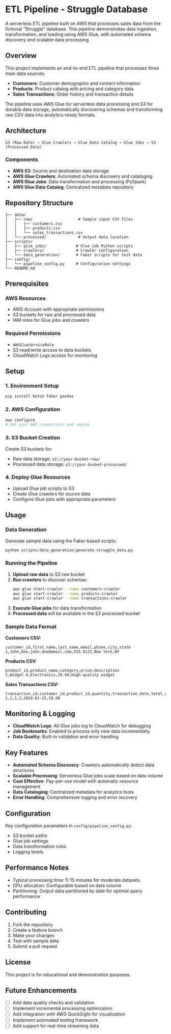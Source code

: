 # ETL Pipeline - Struggle Database

A serverless ETL pipeline built on AWS that processes sales data from the fictional "Struggle" database. This pipeline demonstrates data ingestion, transformation, and loading using AWS Glue, with automated schema discovery and scalable data processing.

## Overview

This project implements an end-to-end ETL pipeline that processes three main data sources:
- **Customers**: Customer demographic and contact information
- **Products**: Product catalog with pricing and category data  
- **Sales Transactions**: Order history and transaction details

The pipeline uses AWS Glue for serverless data processing and S3 for durable data storage, automatically discovering schemas and transforming raw CSV data into analytics-ready formats.

## Architecture

```
S3 (Raw Data) → Glue Crawlers → Glue Data Catalog → Glue Jobs → S3 (Processed Data)
```

### Components
- **AWS S3**: Source and destination data storage
- **AWS Glue Crawlers**: Automated schema discovery and cataloging
- **AWS Glue Jobs**: Data transformation and processing (PySpark)
- **AWS Glue Data Catalog**: Centralized metadata repository

## Repository Structure

```
├── data/
│   ├── raw/                    # Sample input CSV files
│   │   ├── customers.csv
│   │   ├── products.csv
│   │   └── sales_transactions.csv
│   └── processed/              # Output data location
├── scripts/
│   ├── glue_jobs/             # Glue job Python scripts
│   ├── crawlers/              # Crawler configuration
│   └── data_generation/       # Faker scripts for test data
├── config/
│   └── pipeline_config.py     # Configuration settings
└── README.md
```

## Prerequisites

### AWS Resources
- AWS Account with appropriate permissions
- S3 buckets for raw and processed data
- IAM roles for Glue jobs and crawlers

### Required Permissions
- `AWSGlueServiceRole`
- S3 read/write access to data buckets
- CloudWatch Logs access for monitoring

## Setup

### 1. Environment Setup
```bash
pip install boto3 faker pandas
```

### 2. AWS Configuration
```bash
aws configure
# Set your AWS credentials and region
```

### 3. S3 Bucket Creation
Create S3 buckets for:
- Raw data storage: `s3://your-bucket-raw/`
- Processed data storage: `s3://your-bucket-processed/`

### 4. Deploy Glue Resources
- Upload Glue job scripts to S3
- Create Glue crawlers for source data
- Configure Glue jobs with appropriate parameters

## Usage

### Data Generation
Generate sample data using the Faker-based scripts:
```python
python scripts/data_generation/generate_struggle_data.py
```

### Running the Pipeline

1. **Upload raw data** to S3 raw bucket
2. **Run crawlers** to discover schemas:
   ```bash
   aws glue start-crawler --name customers-crawler
   aws glue start-crawler --name products-crawler
   aws glue start-crawler --name transactions-crawler
   ```
3. **Execute Glue jobs** for data transformation
4. **Processed data** will be available in the S3 processed bucket

### Sample Data Format

**Customers CSV:**
```csv
customer_id,first_name,last_name,email,phone,city,state
1,John,Doe,john.doe@email.com,555-0123,New York,NY
```

**Products CSV:**
```csv
product_id,product_name,category,price,description
1,Widget A,Electronics,29.99,High-quality widget
```

**Sales Transactions CSV:**
```csv
transaction_id,customer_id,product_id,quantity,transaction_date,total_amount
1,1,1,2,2024-01-15,59.98
```

## Monitoring & Logging

- **CloudWatch Logs**: All Glue jobs log to CloudWatch for debugging
- **Job Bookmarks**: Enabled to process only new data incrementally
- **Data Quality**: Built-in validation and error handling

## Key Features

- **Automated Schema Discovery**: Crawlers automatically detect data structures
- **Scalable Processing**: Serverless Glue jobs scale based on data volume
- **Cost Effective**: Pay-per-use model with automatic resource management
- **Data Cataloging**: Centralized metadata for analytics tools
- **Error Handling**: Comprehensive logging and error recovery

## Configuration

Key configuration parameters in `config/pipeline_config.py`:
- S3 bucket paths
- Glue job settings
- Data transformation rules
- Logging levels

## Performance Notes

- Typical processing time: 5-15 minutes for moderate datasets
- DPU allocation: Configurable based on data volume
- Partitioning: Output data partitioned by date for optimal query performance

## Contributing

1. Fork the repository
2. Create a feature branch
3. Make your changes
4. Test with sample data
5. Submit a pull request

## License

This project is for educational and demonstration purposes.

## Future Enhancements

- [ ] Add data quality checks and validation
- [ ] Implement incremental processing optimization
- [ ] Add integration with AWS QuickSight for visualization
- [ ] Implement automated testing framework
- [ ] Add support for real-time streaming data
